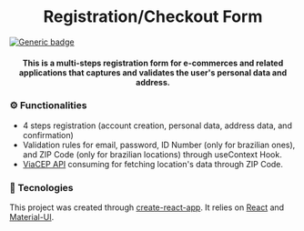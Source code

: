 <h1 align="center">
   Registration/Checkout Form
</h1>

[![Generic badge](https://img.shields.io/badge/Status:-Ongoing-yellow.svg)](https://shields.io/)

<h4 align="center">This is a multi-steps registration form for e-commerces and related applications that captures and validates the user's personal data and address.</h5>

### ⚙️ Functionalities
- 4 steps registration (account creation, personal data, address data, and confirmation) 
- Validation rules for email, password, ID Number (only for brazilian ones), and ZIP Code (only for brazilian locations) through useContext Hook.
- [ViaCEP API](https://viacep.com.br/) consuming for fetching location's data through ZIP Code. 


### 🔧 Tecnologies
This project was created through [create-react-app](https://reactjs.org/docs/create-a-new-react-app.html). It relies on [React](https://reactjs.org/) and [Material-UI](https://material-ui.com/).


